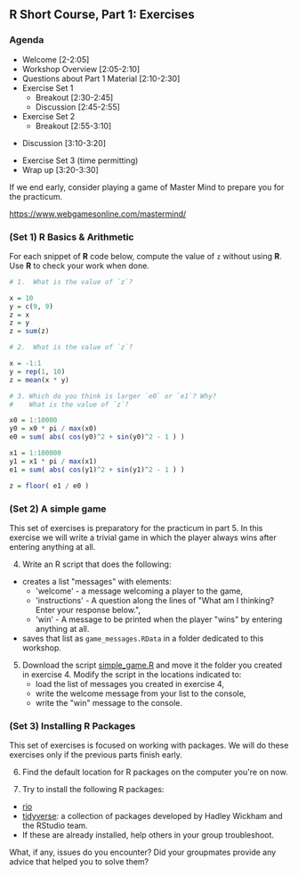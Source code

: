 ## R Short Course, Part 1: Exercises

### Agenda

+ Welcome [2-2:05]
+ Workshop Overview [2:05-2:10]
+ Questions about Part 1 Material [2:10-2:30]
+ Exercise Set 1
  - Breakout [2:30-2:45]
  - Discussion [2:45-2:55]
+ Exercise Set 2 
   - Breakout [2:55-3:10]

- Discussion [3:10-3:20]
+ Exercise Set 3 (time permitting)
+ Wrap up [3:20-3:30]

If we end early, consider playing a game of Master Mind to prepare you
for the practicum.

https://www.webgamesonline.com/mastermind/

### (Set 1) R Basics & Arithmetic

For each snippet of **R** code below, compute the value of `z` without using
**R**.  Use **R** to check your work when done.  

```r
# 1.  What is the value of `z`?

x = 10
y = c(9, 9)
z = x
z = y
z = sum(z)
```

```r
# 2.  What is the value of `z`?

x = -1:1
y = rep(1, 10)
z = mean(x * y)
```

```r
# 3. Which do you think is larger `e0` or `e1`? Why?
#    What is the value of `z`?

x0 = 1:10000
y0 = x0 * pi / max(x0)
e0 = sum( abs( cos(y0)^2 + sin(y0)^2 - 1 ) )

x1 = 1:100000
y1 = x1 * pi / max(x1)
e1 = sum( abs( cos(y1)^2 + sin(y1)^2 - 1 ) )

z = floor( e1 / e0 )
```

### (Set 2) A simple game

This set of exercises is preparatory for the practicum in part 5. In
this exercise we will write a trivial game in which the player always
wins after entering anything at all.  

4. Write an R script that does the following:  
  + creates a list "messages" with elements:  
    - 'welcome' - a message welcoming a player to the game,
    - 'instructions' - A question along the lines of
       "What am I thinking? Enter your response below.",
    - 'win' - A message to be printed when the player "wins" by
       entering anything at all.  
  + saves that list as `game_messages.RData` in a
    folder dedicated to this workshop.

5. Download the script [simple_game.R](./simple_game.R) and
   move it the folder you created in exercise 4. Modify the script
   in the locations indicated to:  
   - load the list of messages you created in exercise 4,
   - write the welcome message from your list to the console,
   - write the "win" message to the console.

### (Set 3) Installing R Packages

This set of exercises is focused on working with packages.
We will do these exercises only if the previous parts finish early. 

6. Find the default location for R packages on
   the computer you're on now.

7. Try to install the following R packages:
  - [rio](https://rdrr.io/cran/rio/f/README.md)
  - [tidyverse](https://www.tidyverse.org/): a collection of packages developed
    by Hadley Wickham and the RStudio team.
  - If these are already installed, help others in your group troubleshoot.

What, if any, issues do you encounter? Did your groupmates provide any advice
that helped you to solve them?

